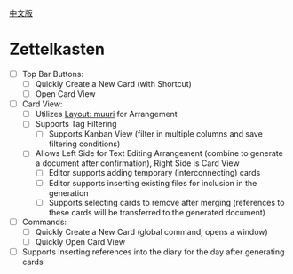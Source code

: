 [中文版](./README_zh_CN.md)

# Zettelkasten

* [ ] Top Bar Buttons:
  * [ ] Quickly Create a New Card (with Shortcut)
  * [ ] Open Card View
* [ ] Card View:
  * [ ] Utilizes [Layout: muuri](https://github.com/haltu/muuri) for Arrangement
  * [ ] Supports Tag Filtering
    * [ ] Supports Kanban View (filter in multiple columns and save filtering conditions)
  * [ ] Allows Left Side for Text Editing Arrangement (combine to generate a document after confirmation), Right Side is Card View
    * [ ] Editor supports adding temporary (interconnecting) cards
    * [ ] Editor supports inserting existing files for inclusion in the generation
    * [ ] Supports selecting cards to remove after merging (references to these cards will be transferred to the generated document)
* [ ] Commands:
  * [ ] Quickly Create a New Card (global command, opens a window)
  * [ ] Quickly Open Card View
* [ ] Supports inserting references into the diary for the day after generating cards